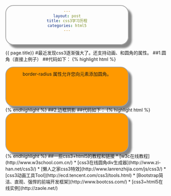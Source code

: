 ```yaml
---
layout: post
title: css3学习历程
categories: html5
---
```

{{ page.title}}
#最近发现css3逐渐强大了。还支持动画、和圆角的属性。
##1.圆角（直接上例子）
##代码如下：
{% highlight html %}
<html>
<head>
<style> 
div
{
text-align:center;
border:2px solid #a1a1a1;
padding:10px 40px; 
background:#dddddd;
width:350px;
border-radius:25px;
-moz-border-radius:25px; /* 老的 Firefox */
}
</style>
</head>
<body>

<div>border-radius 属性允许您向元素添加圆角。</div>

</body>
</html>
{% endhighlight %}
##2.边框阴影
##代码如下：
{% highlight html %}
<html>
<head>
<style> 
div
{
width:300px;
height:100px;
background-color:#ff9900;
-moz-box-shadow: 10px 10px 5px #888888; /* 老的 Firefox */
box-shadow: 10px 10px 5px #888888;
}
</style>
</head>
<body>

<div></div>

</body>
</html>
{% endhighlight %}
##一些css3+html5的教程和链接
* [w3c在线教程](http://www.w3school.com.cn/)
* [css3在线圆角div生成器](http://www.zi-han.net/css3/)
* [懒人之家css3特效](http://www.lanrenzhijia.com/js/css3/)
* [css3动画工具Tool](http://ecd.tencent.com/css3/tools.html)
* [Bootstrap简洁、直观、强悍的前端开发框架](http://www.bootcss.com/)
* [css3+html5在线实例](http://zaole.net/)
